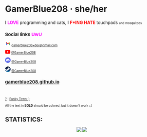 # GamerBlue208 · she/her

I <font color="magenta">**LOVE**</font> programming and cats, I <font color="red">**F*ING HATE**</font> touchpads <font size="1">and mosquitoes

## Social links <font color="magenta">**UwU**</font>

<img src="/images/Gmail.png" height="18"> gamerblue208+dev@gmail.com

<img src="/images/Youtube.png" height="12"> [@GamerBlue208](https://www.youtube.com/@GamerBlue208)

<img src="/images/Discord.png" height="18"> [@GamerBlue208](https://discord.com/users/865498115360292894)

<img src="/images/Steam.png" height="18"> [@GamerBlue208](https://steamcommunity.com/id/GamerBlue208)
<br>
## [gamerblue208.github.io](https://gamerblue208.github.io)
<br>

[?](https://www.youtube.com/watch?v=dQw4w9WgXcQ)  |  [Funky Town :)](https://www.youtube.com/watch?v=QX43QTYyV-8)

All the text in **BOLD** should be colored, but it doesn't work :,(

# STATISTICS:
<p align="center">
  <img height="140em" src="https://github-readme-stats-eight-theta.vercel.app/api?username=GamerBlue208&show_icons=true&theme=algolia&include_all_commits=true&count_private=true"/>
  <img height="140em" src="https://github-readme-stats-eight-theta.vercel.app/api/top-langs/?username=GamerBlue208&layout=compact&langs_count=8&theme=algolia"/>
</p>
